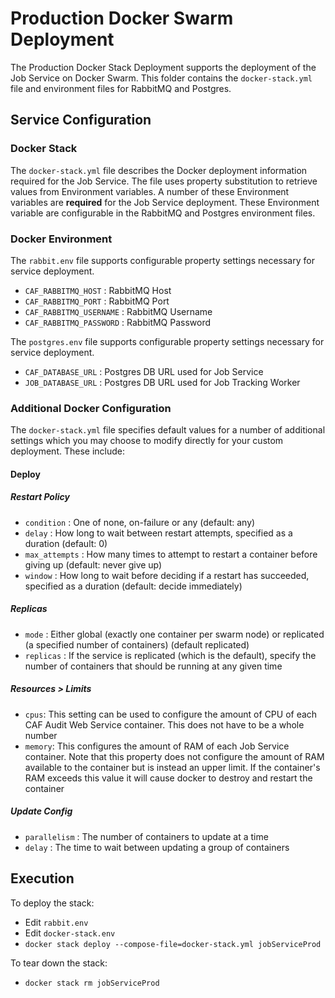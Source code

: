 # Production Docker Swarm Deployment

The Production Docker Stack Deployment supports the deployment of the Job Service on Docker Swarm. This folder contains the `docker-stack.yml` file and environment files for RabbitMQ and Postgres.

## Service Configuration

### Docker Stack
The `docker-stack.yml` file describes the Docker deployment information required for the Job Service. The file uses property substitution to retrieve values from Environment variables. A number of these Environment variables are **required** for the Job Service deployment. These Environment variable are configurable in the RabbitMQ and Postgres environment files.

### Docker Environment
The `rabbit.env` file supports configurable property settings necessary for service deployment.  
* `CAF_RABBITMQ_HOST` : RabbitMQ Host  
* `CAF_RABBITMQ_PORT` : RabbitMQ Port  
* `CAF_RABBITMQ_USERNAME` : RabbitMQ Username  
* `CAF_RABBITMQ_PASSWORD` : RabbitMQ Password  

The `postgres.env` file supports configurable property settings necessary for service deployment.  
* `CAF_DATABASE_URL` : Postgres DB URL used for Job Service  
* `JOB_DATABASE_URL` : Postgres DB URL used for Job Tracking Worker  

### Additional Docker Configuration
The `docker-stack.yml` file specifies default values for a number of additional settings which you may choose to modify directly for your custom deployment. These include:  

#### Deploy

##### Restart Policy
* `condition` : One of none, on-failure or any (default: any)
* `delay` : How long to wait between restart attempts, specified as a duration (default: 0)
* `max_attempts` : How many times to attempt to restart a container before giving up (default: never give up)
* `window` : How long to wait before deciding if a restart has succeeded, specified as a duration (default: decide immediately)

##### Replicas
* `mode` : Either global (exactly one container per swarm node) or replicated (a specified number of containers) (default replicated)
* `replicas` : If the service is replicated (which is the default), specify the number of containers that should be running at any given time

##### Resources > Limits
* `cpus`: This setting can be used to configure the amount of CPU of each CAF Audit Web Service container. This does not have to be a whole number
* `memory`: This configures the amount of RAM of each Job Service container. Note that this property does not configure the amount of RAM available to the container but is instead an upper limit. If the container's RAM exceeds this value it will cause docker to destroy and restart the container

##### Update Config
* `parallelism` : The number of containers to update at a time
* `delay` : The time to wait between updating a group of containers

## Execution

To deploy the stack:  
* Edit `rabbit.env`  
* Edit `docker-stack.env`  
* `docker stack deploy --compose-file=docker-stack.yml jobServiceProd`  

To tear down the stack:  
* `docker stack rm jobServiceProd`